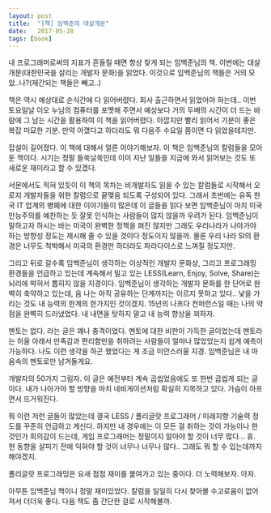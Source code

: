 ```yaml
---
layout: post
title:  "[책] 임백준의 대살개문"
date:   2017-05-28
tags: [book]
---
```


내 프로그래머로써의 지표가 흔들릴 때면 항상 찾게 되는 임백준님의 책. 이번에는 대살개문(대한민국을 살리는 개발자 문화)을 읽었다. 이것으로 임백준님의 책들은 거의 모았..나?(재간되는 책들은 빼고..) 

  책은 역시 예상대로 순식간에 다 읽어버렸다. 회사 출근하면서 읽었어야 하는데.. 이번 토요일날 이오 누님의 컴퓨터를 포멧해 주면서 예상보다 거의 두배의 시간이 더 드는 바람에 그 남는 시간을 활용하여 이 책을 읽어버렸다. 아깝지만 빨리 읽어서 기분이 좋은 복잡 미묘한 기분. 만약 아꼈다고 하더라도 뭐 다음주 수요일 쯤이면 다 읽었을테지만. 

  잡설이 길어졌다. 이 책에 대해서 얼른 이야기해보자. 이 책은 임백준님의 칼럼들을 모아둔 책이다. 시기는 정말 들쑥날쑥인데 이미 지난 일들을 지금에 와서 읽어보는 것도 또 새로운 재미라고 할 수 있겠다. 

  서문에서도 적혀 있듯이 이 책의 목차는 비개발자도 읽을 수 있는 칼럼들로 시작해서 오로지 개발자들을 위한 칼럼으로 끝맺음 되도록 구성되어 있다. 그래서 초반에는 유독 한국 IT 업계의 병폐에 대한 이야기들이 많은데 이 글들을 읽다 보면 임백준님이 마치 미국 만능주의를 예찬하는 듯 잘못 인식하는 사람들이 많지 않을까 우려가 된다. 임백준님이 말하고자 하시는 바는 미국이 완벽한 정책을 펴진 않지만 그래도 우리나라가 나아가야 하는 방향성 정도는 제시해 줄 수 있을 것이다 정도이지 않을까. 물론 우리 나라 SI의 환경은 너무도 척박해서 미국의 환경만 하더라도 파라다이스로 느껴질 정도지만. 

  그리고 뒤로 갈수록 임백준님이 생각하는 이상적인 개발자 문화상, 그리고 프로그래밍 환경들을 언급하고 있는데 계속해서 밀고 있는 LESS(Learn, Enjoy, Solve, Share)는 뇌리에 박혀서 뽑히지 않을 지경이다. 임백준님이 생각하는 개발자 문화를 한 단어로 완벽히 축약하고 있는데, 음 나는 아직 공유하는 단계까지는 이르지 못하고 있다.. 낯을 가리는 것도 내 능력의 한계의 한가지인 것이겠지. 15년의 나프다 컨퍼런스일 때는 나의 약점을 완벽히 드러냈었다. 내 내면을 탓하지 말고 내 능력 향상을 꾀하자. 

  멘토는 없다. 라는 글은 꽤나 충격이었다. 멘토에 대한 비판이 가득한 글이었는데 멘토라는 허울 아래서 만족감과 편리함만을 취하려는 사람들이 얼마나 많았었는지 쉽게 예측이 가능하다. 나도 이런 생각을 하곤 했었다는 게 조금 미안스러울 지경. 임백준님은 내 마음속의 멘토로만 남겨둘게요. 

  개발자의 50가지 그림자. 이 글은 예전부터 계속 곱씹었음에도 또 한번 곱씹게 되는 글이다. 내가 나아가야 할 방향을 마치 네비게이션처럼 확실히 지목하고 있다. 가슴이 아프면서 뜨거워진다. 

  뭐 이런 저런 글들이 많았는데 결국 LESS / 폴리글랏 프로그래머 / 미래지향 기술력 정도를 꾸준히 언급하고 계신다. 하지만 내 경우에는 이 모든 걸 취하는 것이 가능이나 한 것인가 회의감이 드는데, 게임 프로그래머는 정말이지 알아야 할 것이 너무 많다... 휴. 현 동향을 살피기 전에 익혀야 할 것이 너무나 너무나 많다.. 그래도 뭐 할 수 있는데까지 해야겠지. 

  폴리글랏 프로그래밍은 요새 점점 재미를 붙여가고 있는 중이다. 더 노력해보자. 아자. 

  아무튼 임백준님 책이니 정말 재미있었다. 칼럼을 일일히 다시 찾아볼 수고로움이 없어져서 더더욱 좋다. 다음 책도 좀 간단한 걸로 시작해볼까.